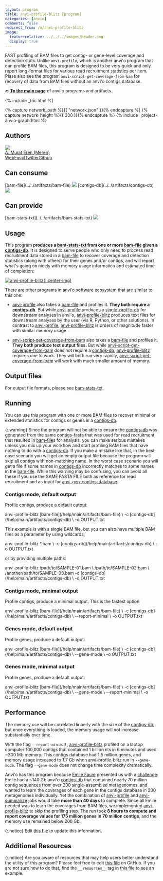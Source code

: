```yaml
---
layout: program
title: anvi-profile-blitz [program]
categories: [anvio]
comments: false
redirect_from: /m/anvi-profile-blitz
image:
  featurerelative: ../../../images/header.png
  display: true
---
```


FAST profiling of BAM files to get contig- or gene-level coverage and detection stats. Unlike `anvi-profile`, which is another anvi&#x27;o program that can profile BAM files, this program is designed to be very quick and only report long-format files for various read recruitment statistics per item. Plase also see the program `anvi-script-get-coverage-from-bam` for recovery of data from BAM files without an anvi&#x27;o contigs database.

🔙 **[To the main page](../../)** of anvi'o programs and artifacts.


{% include _toc.html %}
<div id="svg" class="subnetwork"></div>
{% capture network_path %}{{ "network.json" }}{% endcapture %}
{% capture network_height %}{{ 300 }}{% endcapture %}
{% include _project-anvio-graph.html %}


## Authors

<div class="anvio-person"><div class="anvio-person-info"><div class="anvio-person-photo"><img class="anvio-person-photo-img" src="../../images/authors/meren.jpg" /></div><div class="anvio-person-info-box"><a href="/people/meren" target="_blank"><span class="anvio-person-name">A. Murat Eren (Meren)</span></a><div class="anvio-person-social-box"><a href="http://merenlab.org" class="person-social" target="_blank"><i class="fa fa-fw fa-home"></i>Web</a><a href="mailto:a.murat.eren@gmail.com" class="person-social" target="_blank"><i class="fa fa-fw fa-envelope-square"></i>Email</a><a href="http://twitter.com/merenbey" class="person-social" target="_blank"><i class="fa fa-fw fa-twitter-square"></i>Twitter</a><a href="http://github.com/meren" class="person-social" target="_blank"><i class="fa fa-fw fa-github"></i>Github</a></div></div></div></div>



## Can consume


<p style="text-align: left" markdown="1"><span class="artifact-r">[bam-file](../../artifacts/bam-file) <img src="../../images/icons/BAM.png" class="artifact-icon-mini" /></span> <span class="artifact-r">[contigs-db](../../artifacts/contigs-db) <img src="../../images/icons/DB.png" class="artifact-icon-mini" /></span></p>


## Can provide


<p style="text-align: left" markdown="1"><span class="artifact-p">[bam-stats-txt](../../artifacts/bam-stats-txt) <img src="../../images/icons/TXT.png" class="artifact-icon-mini" /></span></p>


## Usage


This program **produces a <span class="artifact-n">[bam-stats-txt](/help/main/artifacts/bam-stats-txt)</span> from one or more <span class="artifact-n">[bam-file](/help/main/artifacts/bam-file)</span> given a <span class="artifact-n">[contigs-db](/help/main/artifacts/contigs-db)</span>**. It is designed to serve people who only need to process read recruitment data stored in a <span class="artifact-n">[bam-file](/help/main/artifacts/bam-file)</span> to recover coverage and detection statistics (along with others) for their genes and/or contigs, and will report what's going on nicely with memory usage information and estimated time of completion:

[![anvi-profile-blitz](../../images/anvi-profile-blitz.png){:.center-img}](../../images/anvi-profile-blitz.png)

There are other programs in anvi'o software ecosystem that are similar to this one:

* <span class="artifact-p">[anvi-profile](/help/main/programs/anvi-profile)</span> also takes a <span class="artifact-n">[bam-file](/help/main/artifacts/bam-file)</span> and profiles it. **They both require a <span class="artifact-n">[contigs-db](/help/main/artifacts/contigs-db)</span>**. But while <span class="artifact-p">[anvi-profile](/help/main/programs/anvi-profile)</span> produces a <span class="artifact-n">[single-profile-db](/help/main/artifacts/single-profile-db)</span> for downstream analyses in anvi'o, <span class="artifact-p">[anvi-profile-blitz](/help/main/programs/anvi-profile-blitz)</span> produces text files for downstream analyses by the user (via R, Python, or other solutions). In contrast to <span class="artifact-p">[anvi-profile](/help/main/programs/anvi-profile)</span>, <span class="artifact-p">[anvi-profile-blitz](/help/main/programs/anvi-profile-blitz)</span> is orders of magnitude faster with similar memory usage.

* <span class="artifact-p">[anvi-script-get-coverage-from-bam](/help/main/programs/anvi-script-get-coverage-from-bam)</span> also takes a <span class="artifact-n">[bam-file](/help/main/artifacts/bam-file)</span> and profiles it. **They both produce text output files.** But while <span class="artifact-p">[anvi-script-get-coverage-from-bam](/help/main/programs/anvi-script-get-coverage-from-bam)</span> does not require a <span class="artifact-n">[contigs-db](/help/main/artifacts/contigs-db)</span>, <span class="artifact-p">[anvi-profile-blitz](/help/main/programs/anvi-profile-blitz)</span> requires one to work. They will both run very rapidly, <span class="artifact-p">[anvi-script-get-coverage-from-bam](/help/main/programs/anvi-script-get-coverage-from-bam)</span> will work with much smaller amount of memory.

## Output files

For output file formats, please see <span class="artifact-n">[bam-stats-txt](/help/main/artifacts/bam-stats-txt)</span>.

## Running

You can use this program with one or more BAM files to recover minimal or extended statistics for contigs or genes in a <span class="artifact-n">[contigs-db](/help/main/artifacts/contigs-db)</span>.

{:.warning}
Since the program will not be able to ensure the <span class="artifact-n">[contigs-db](/help/main/artifacts/contigs-db)</span> was generated from the same <span class="artifact-n">[contigs-fasta](/help/main/artifacts/contigs-fasta)</span> that was used for read recruitment that resulted in <span class="artifact-n">[bam-file](/help/main/artifacts/bam-file)</span>s for analysis, you can make serious mistakes unless you mix up your workflow and start profiling BAM files that have nothing to do with a <span class="artifact-n">[contigs-db](/help/main/artifacts/contigs-db)</span>. If you make a mistake like that, in the best case scenario you will get an empty output file because the program will skip all contigs with non-matching name. In the worst case scenario you will get a file if some names in <span class="artifact-n">[contigs-db](/help/main/artifacts/contigs-db)</span> incorrectly matches to some names in the <span class="artifact-n">[bam-file](/help/main/artifacts/bam-file)</span>. While this warning may be confusing, you can avoid all these if you use the SAME FASTA FILE both as reference for read recruitment and as input for <span class="artifact-p">[anvi-gen-contigs-database](/help/main/programs/anvi-gen-contigs-database)</span>.

### Contigs mode, default output

Profile contigs, produce a default output:

<div class="codeblock" markdown="1">
anvi&#45;profile&#45;blitz <span class="artifact&#45;n">[bam&#45;file](/help/main/artifacts/bam&#45;file)</span> \
                   &#45;c <span class="artifact&#45;n">[contigs&#45;db](/help/main/artifacts/contigs&#45;db)</span> \
                   &#45;o OUTPUT.txt
</div>

This example is with a single BAM file, but you can also have multiple BAM files as a parameter by using wildcards,

<div class="codeblock" markdown="1">
anvi&#45;profile&#45;blitz &#42;.bam \
                   &#45;c <span class="artifact&#45;n">[contigs&#45;db](/help/main/artifacts/contigs&#45;db)</span> \
                   &#45;o OUTPUT.txt
</div>

or by providing multiple paths:

<div class="codeblock" markdown="1">
anvi&#45;profile&#45;blitz /path/to/SAMPLE&#45;01.bam \
                   /path/to/SAMPLE&#45;02.bam \
                   /another/path/to/SAMPLE&#45;03.bam
                   &#45;c <span class="artifact&#45;n">[contigs&#45;db](/help/main/artifacts/contigs&#45;db)</span> \
                   &#45;o OUTPUT.txt
</div>

### Contigs mode, minimal output

Profile contigs, produce a minimal output. This is the fastest option:

<div class="codeblock" markdown="1">
anvi&#45;profile&#45;blitz <span class="artifact&#45;n">[bam&#45;file](/help/main/artifacts/bam&#45;file)</span> \
                   &#45;c <span class="artifact&#45;n">[contigs&#45;db](/help/main/artifacts/contigs&#45;db)</span> \
                   &#45;&#45;report&#45;minimal \
                   &#45;o OUTPUT.txt
</div>

### Genes mode, default output

Profile genes, produce a default output:

<div class="codeblock" markdown="1">
anvi&#45;profile&#45;blitz <span class="artifact&#45;n">[bam&#45;file](/help/main/artifacts/bam&#45;file)</span> \
                   &#45;c <span class="artifact&#45;n">[contigs&#45;db](/help/main/artifacts/contigs&#45;db)</span> \
                   &#45;&#45;gene&#45;mode \
                   &#45;o OUTPUT.txt
</div>

### Genes mode, minimal output

Profile genes, produce a default output:

<div class="codeblock" markdown="1">
anvi&#45;profile&#45;blitz <span class="artifact&#45;n">[bam&#45;file](/help/main/artifacts/bam&#45;file)</span> \
                   &#45;c <span class="artifact&#45;n">[contigs&#45;db](/help/main/artifacts/contigs&#45;db)</span> \
                   &#45;&#45;gene&#45;mode \
                   &#45;&#45;report&#45;minimal \
                   &#45;o OUTPUT.txt
</div>


## Performance

The memory use will be correlated linaerly with the size of the <span class="artifact-n">[contigs-db](/help/main/artifacts/contigs-db)</span>, but once everything is loaded, the memory usage will not increase substantially over time.

With the flag `--report-minimal`, <span class="artifact-p">[anvi-profile-blitz](/help/main/programs/anvi-profile-blitz)</span> profiled on a laptop computer 100,000 contigs that contained 1 billion nts in 6 minutes and used  ~300 Mb memory. This contigs database had 1.5 million genes, and memory usage increased to 1.7 Gb when <span class="artifact-p">[anvi-profile-blitz](/help/main/programs/anvi-profile-blitz)</span> run in `--gene-mode`. The flag `--gene-mode` does not change time complexity dramatically.

Anvi'o has this program because [Emile Faure](https://twitter.com/faureemile) presented us with a [challenge](https://anvio.slack.com/archives/C8SFMGYF3/p1631723790065300): Emile had a ~140 Gb anvi'o <span class="artifact-n">[contigs-db](/help/main/artifacts/contigs-db)</span> that contained nearly 70 million contig sequences from over 200 single-assembled metagenomes, and wanted to learn the coverages of each gene in the contigs database in 200 metagenomes individually. Yet the combination of <span class="artifact-p">[anvi-profile](/help/main/programs/anvi-profile)</span> and <span class="artifact-p">[anvi-summarize](/help/main/programs/anvi-summarize)</span> jobs would take **more than 40 days** to complete. Since all Emile needed was to learn the coverages from BAM files, we implemented <span class="artifact-p">[anvi-profile-blitz](/help/main/programs/anvi-profile-blitz)</span> to skip the profiling step. The run took **8 hours to compute and report coverage values for 175 million genes in 70 million contigs**, and the memory use remained below 200 Gb.


{:.notice}
Edit [this file](https://github.com/merenlab/anvio/tree/master/anvio/docs/programs/anvi-profile-blitz.md) to update this information.


## Additional Resources



{:.notice}
Are you aware of resources that may help users better understand the utility of this program? Please feel free to edit [this file](https://github.com/merenlab/anvio/tree/master/bin/anvi-profile-blitz) on GitHub. If you are not sure how to do that, find the `__resources__` tag in [this file](https://github.com/merenlab/anvio/blob/master/bin/anvi-interactive) to see an example.
